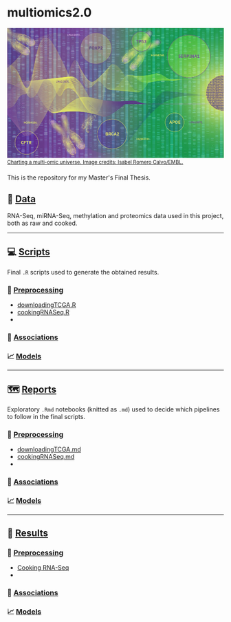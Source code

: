 # multiomics2.0 #
![Charting a multi-omic universe. Image credits: Isabel Romero Calvo/EMBL.](reports/cover.jpg)
<sup>[Charting a multi-omic universe. Image credits: Isabel Romero Calvo/EMBL.](https://www.embl.org/news/science/charting-a-multi-omic-universe/)</sup>

This is the repository for my Master's Final Thesis.

## :dna: [Data](data/)
RNA-Seq, miRNA-Seq, methylation and proteomics data used in this project, both as raw and cooked.


---

## :computer: [Scripts](scripts/)
Final `.R` scripts used to generate the obtained results.

### 🍳 [Preprocessing](scripts/preprocessing/)
- [downloadingTCGA.R](scripts/preprocessing/downloadingTCGA.R)
- [cookingRNASeq.R](scripts/preprocessing/cookingRNASeq.R)
- 

### 👫 [Associations](scripts/associations/)

### 📈 [Models](scripts/models/)



---

## 🗺️ [Reports](reports/)

Exploratory `.Rmd` notebooks (knitted as `.md`) used to decide which pipelines to follow in the final scripts.

### 🍳 [Preprocessing](reports/preprocessing/)
- [downloadingTCGA.md](reports/preprocessing/downloadingTCGA.md)
- [cookingRNASeq.md](reports/preprocessing/cookingRNASeq.md)
- 

### 👫 [Associations](reports/associations/)

### 📈 [Models](reports/models/)

---

## 📓 [Results](results/)

### 🍳 [Preprocessing](results/preprocessing/)
- [Cooking RNA-Seq](results/preprocessing/cookingRNASeq)
- 

### 👫 [Associations](results/associations/)

### 📈 [Models](results/models/)